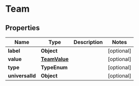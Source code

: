 

# Team


## Properties

| Name | Type | Description | Notes |
|------------ | ------------- | ------------- | -------------|
|**label** | **Object** |  |  [optional] |
|**value** | [**TeamValue**](TeamValue.md) |  |  [optional] |
|**type** | **TypeEnum** |  |  [optional] |
|**universalId** | **Object** |  |  [optional] |



